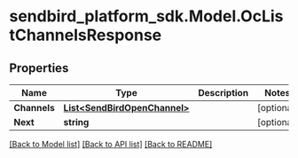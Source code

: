 
# sendbird_platform_sdk.Model.OcListChannelsResponse

## Properties

Name | Type | Description | Notes
------------ | ------------- | ------------- | -------------
**Channels** | [**List&lt;SendBirdOpenChannel&gt;**](SendBirdOpenChannel.md) |  | [optional] 
**Next** | **string** |  | [optional] 

[[Back to Model list]](../README.md#documentation-for-models)
[[Back to API list]](../README.md#documentation-for-api-endpoints)
[[Back to README]](../README.md)

